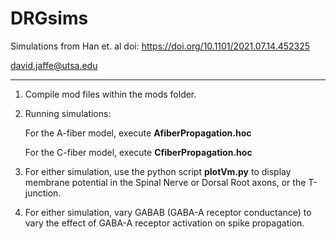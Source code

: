 # DRGsims

Simulations from Han et. al doi: https://doi.org/10.1101/2021.07.14.452325

david.jaffe@utsa.edu

----------------------------------------------------------

1. Compile mod files within the mods folder.

2. Running simulations:

    For the A-fiber model, execute **AfiberPropagation.hoc**

    For the C-fiber model, execute **CfiberPropagation.hoc**
  
3. For either simulation, use the python script **plotVm.py** to display membrane potential in the Spinal Nerve or Dorsal Root axons, or the T-junction.

4. For either simulation, vary GABAB (GABA-A receptor conductance) to vary the effect of GABA-A receptor activation on spike propagation.

